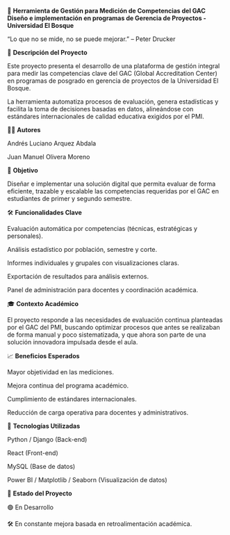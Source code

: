 🧭 **Herramienta de Gestión para Medición de Competencias del GAC
Diseño e implementación en programas de Gerencia de Proyectos - Universidad El Bosque**

“Lo que no se mide, no se puede mejorar.” – Peter Drucker

📌 **Descripción del Proyecto**

Este proyecto presenta el desarrollo de una plataforma de gestión integral para medir las competencias clave del GAC (Global Accreditation Center) en programas de posgrado en gerencia de proyectos de la Universidad El Bosque.

La herramienta automatiza procesos de evaluación, genera estadísticas y facilita la toma de decisiones basadas en datos, alineándose con estándares internacionales de calidad educativa exigidos por el PMI.

🧑‍💻 **Autores**

Andrés Luciano Arquez Abdala

Juan Manuel Olivera Moreno

🎯 **Objetivo**

Diseñar e implementar una solución digital que permita evaluar de forma eficiente, trazable y escalable las competencias requeridas por el GAC en estudiantes de primer y segundo semestre.

🛠️ **Funcionalidades Clave**

Evaluación automática por competencias (técnicas, estratégicas y personales).

Análisis estadístico por población, semestre y corte.

Informes individuales y grupales con visualizaciones claras.

Exportación de resultados para análisis externos.

Panel de administración para docentes y coordinación académica.

🎓 **Contexto Académico**

El proyecto responde a las necesidades de evaluación continua planteadas por el GAC del PMI, buscando optimizar procesos que antes se realizaban de forma manual y poco sistematizada, y que ahora son parte de una solución innovadora impulsada desde el aula.

📈 **Beneficios Esperados**

Mayor objetividad en las mediciones.

Mejora continua del programa académico.

Cumplimiento de estándares internacionales.

Reducción de carga operativa para docentes y administrativos.

🧩 **Tecnologías Utilizadas**

Python / Django (Back-end)

React (Front-end)

MySQL (Base de datos)

Power BI / Matplotlib / Seaborn (Visualización de datos)

📎 **Estado del Proyecto**

🟢 En Desarrollo

🛠 En constante mejora basada en retroalimentación académica.
